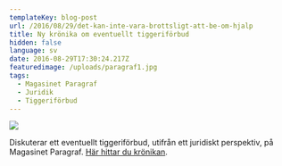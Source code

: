```yaml
---
templateKey: blog-post
url: /2016/08/29/det-kan-inte-vara-brottsligt-att-be-om-hjalp
title: Ny krönika om eventuellt tiggeriförbud
hidden: false
language: sv
date: 2016-08-29T17:30:24.217Z
featuredimage: /uploads/paragraf1.jpg
tags:
  - Magasinet Paragraf
  - Juridik
  - Tiggeriförbud
---
```

![](/uploads/paragraf.jpg)

Diskuterar ett eventuellt tiggeriförbud, utifrån ett juridiskt perspektiv, på Magasinet Paragraf. [Här hittar du krönikan](https://www.magasinetparagraf.se/nyheter/47932-det-kan-inte-vara-brottsligt-att-be-om-hjalp/).
